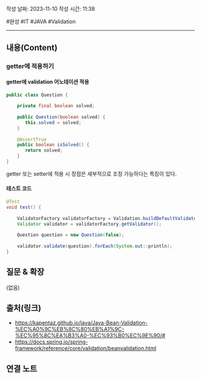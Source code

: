 작성 날짜: 2023-11-10
작성 시간: 11:38

#완성 #IT #JAVA #Validation 

----
## 내용(Content)

### getter에 적용하기

#### getter에 validation 어노테이션 적용

```java
public class Question {  
  
    private final boolean solved;  
  
    public Question(boolean solved) {  
       this.solved = solved;  
    }  
  
    @AssertTrue  
    public boolean isSolved() {  
       return solved;  
    }  
}
```

getter 또는 setter에 적용 시 장점은 세부적으로 조정 가능하다는 특징이 있다. 
#### 테스트 코드

```java
@Test  
void test() {  
  
    ValidatorFactory validatorFactory = Validation.buildDefaultValidatorFactory();  
    Validator validator = validatorFactory.getValidator();  
  
    Question question = new Question(false);  
  
    validator.validate(question).forEach(System.out::println);  
}
```


## 질문 & 확장

(없음)

## 출처(링크)
- https://kapentaz.github.io/java/Java-Bean-Validation-%EC%A0%9C%EB%8C%80%EB%A1%9C-%EC%95%8C%EA%B3%A0-%EC%93%B0%EC%9E%90/#
- https://docs.spring.io/spring-framework/reference/core/validation/beanvalidation.html

## 연결 노트










